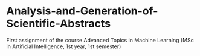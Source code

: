 # Analysis-and-Generation-of-Scientific-Abstracts
First assignment of the course Advanced Topics in Machine Learning (MSc in Artificial Intelligence, 1st year, 1st semester)
